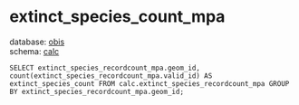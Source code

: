 # extinct_species_count_mpa
database: [obis](../)  
schema: [calc](calc)  

    SELECT extinct_species_recordcount_mpa.geom_id, count(extinct_species_recordcount_mpa.valid_id) AS extinct_species_count FROM calc.extinct_species_recordcount_mpa GROUP BY extinct_species_recordcount_mpa.geom_id;
